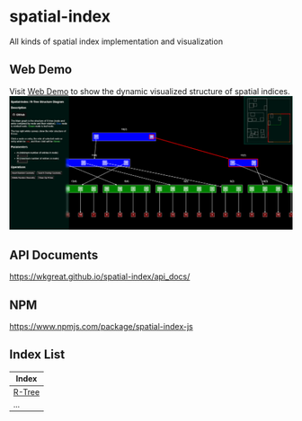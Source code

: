 # spatial-index
All kinds of spatial index implementation and visualization

## Web Demo
Visit [Web Demo](https://wkgreat.github.io/spatial-index/) to show the dynamic visualized structure of spatial indices.
![R-Tree Demo](./docs/rtree_web_demo.png)

## API Documents
https://wkgreat.github.io/spatial-index/api_docs/

## NPM
https://www.npmjs.com/package/spatial-index-js

## Index List
| Index |
| --- |
| [R-Tree](packages/spatial-index/README.md) |
| ... |